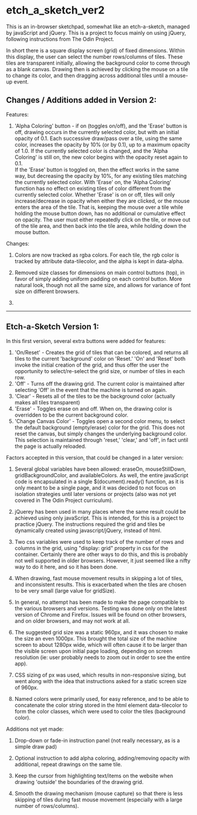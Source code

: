 # etch_a_sketch_ver2

This is an in-browser sketchpad, somewhat like an etch-a-sketch, managed by javaScript and jQuery.  This is a project to focus mainly on using jQuery, following instructions from The Odin Project.

In short there is a square display screen (grid) of fixed dimensions.  Within this display, the user can select the number rows/columns of tiles.  These tiles are transparent initially, allowing the background color to come through as a blank canvas.  Drawing then is achieved by clicking the mouse on a tile to change its color, and then dragging across additional tiles until a mouse-up event.    

Changes / Additions added in Version 2:
--------------------------------------
Features:

1. 'Alpha Coloring' button - if on (toggles on/off), and the 'Erase' button is off, drawing occurs in the currently selected color, but with an initial opacity of 0.1. Each successive draw/pass over a tile, using the same color, increases the opacity by 10% (or by 0.1), up to a maximum opacity of 1.0.  If the currently selected color is changed, and the 'Alpha Coloring' is still on, the new color  begins with the opacity reset again to 0.1.  
If the 'Erase' button is toggled on, then the effect works in the same way, but decreasing the opacity by 10%, for any existing tiles matching the currently selected color.  With 'Erase' on, the 'Alpha Coloring' function has no effect on existing tiles of color different from the currently selected color.
Whether 'Erase' is on or off, tiles will only increase/decrease in opacity when either they are clicked, or the mouse enters the area of the tile.  That is, keeping the mouse over a tile while holding the mouse button down, has no additional or cumulative effect on opacity. The user must either repeatedly click on the tile, or move out of the tile area, and then back into the tile area, while holding down the mouse button.

Changes:

1. Colors are now tracked as rgba colors. For each tile, the rgb color is tracked by attribute data-tilecolor, and the alpha is kept in data-alpha.

2. Removed size classes for dimensions on main control buttons (top), in favor of simply adding uniform padding on each control button.  More natural look, though not all the same size, and allows for variance of font size on different browsers.

3. 





*********************************************************************

Etch-a-Sketch Version 1:
-----------------------

In this first version, several extra buttons were added for features:

1. 'On/Reset' - Creates the grid of tiles that can be colored, and returns all tiles to the current 'background' color on 'Reset.' 'On' and 'Reset' both invoke the initial creation of the grid, and thus offer the user the opportunity to select/re-select the grid size, or number of tiles in each row.  
2. 'Off' - Turns off the drawing grid.  The current color is maintained after selecting 'Off' in the event that the machine is turned on again.
3. 'Clear' - Resets all of the tiles to be the background color (actually makes all tiles transparent)
4. 'Erase' - Toggles erase on and off.  When on, the drawing color is overridden to be the current background color.
5. 'Change Canvas Color' - Toggles open a second color menu, to select the default background (empty/erase) color for the grid.  This does not reset the canvas, but simply changes the underlying background color.  This selection is maintained through 'reset,' 'clear,' and 'off', in fact until the page is actually reloaded.


Factors accepted in this version, that could be changed in a later version:

1. Several global variables have been allowed: eraseOn, mouseStillDown, gridBackgroundColor, and availableColors.  As well, the entire javaScript code is encapsulated in a single $(document).ready() function, as it is only meant to be a single page, and it was decided to not focus on isolation strategies until later versions or projects (also was not yet covered in The Odin Project curriculum).

2. jQuerey has been used in many places where the same result could be achieved using only javaScript. This is intended, for this is a project to practice jQuery.  The instructions required the grid and tiles be dynamically created using javascript/jQuery, instead of html.

3. Two css variables were used to keep track of the number of rows and columns in the grid, using "display: grid" property in css for the container.  Certainly there are other ways to do this, and this is probably not well supported in older browsers.  However, it just seemed like a nifty way to do it here, and so it has been done.  

4. When drawing, fast mouse movement results in skipping a lot of tiles, and inconsistent results.  This is exacerbated when the tiles are chosen to be very small (large value for gridSize).  

5. In general, no attempt has been made to make the page compatible to the various browsers and versions.  Testing was done only on the latest version of Chrome and Firefox.  Issues will be found on other browsers, and on older browsers, and may not work at all.

5. The suggested grid size was a static 960px, and it was chosen to make the size an even 1000px.  This brought the total size of the machine screen to about 1280px wide, which will often cause it to be larger than the visible screen upon initial page loading, depending on screen resolution (ie: user probably needs to zoom out in order to see the entire app).

6. CSS sizing of px was used, which results in non-responsive sizing, but went along with the idea that instructions asked for a static screen size of 960px.

7. Named colors were primarily used, for easy reference, and to be able to concatenate the color string stored in the html element data-tilecolor to form the color classes, which were used to color the tiles (background color).




Additions not yet made:

1. Drop-down or fade-in instruction panel (not really necessary, as is a simple draw pad)

2. Optional instruction to add alpha coloring, adding/removing opacity with additional, repeat drawings on the same tile.

3. Keep the cursor from highlighting text/items on the website when drawing 'outside' the boundaries of the drawing grid.

4. Smooth the drawing mechanism (mouse capture) so that there is less skipping of tiles during fast mouse movement (especially with a large number of rows/columns).
